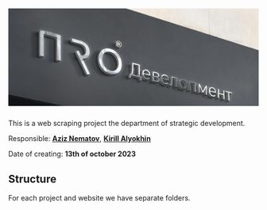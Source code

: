 # ![image](big_logo.jpg "ПRО Девелопмент")

This is a web scraping project the department of strategic development.

Responsible: **[Aziz Nematov](https://t.me/ruukes)**, **[Kirill Alyokhin](https://t.me/alkirill)**

Date of creating: **13th of october 2023**

## Structure

For each project and website we have separate folders.

